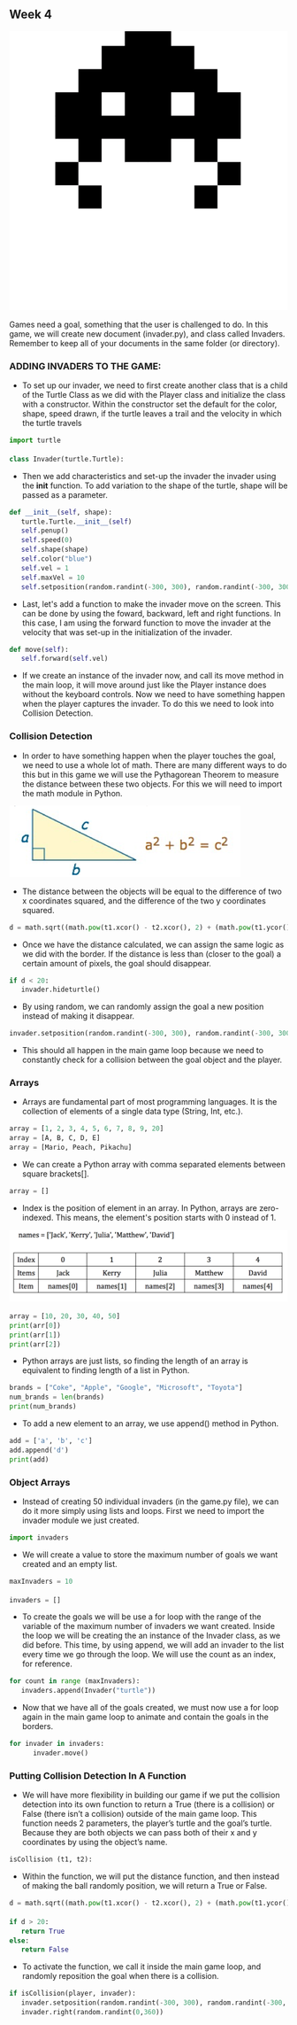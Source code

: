 ## Week 4

![invader](../imgs/invader.gif)

Games need a goal, something that the user is challenged to do. In this game, we will create new document (invader.py), and class called Invaders. Remember to keep all of your documents in the same folder (or directory).

### ADDING INVADERS TO THE GAME:
* To set up our invader, we need to first create another class that is a child of the Turtle Class as we did with the Player class and initialize the class with a constructor. Within the constructor set the default for the color, shape, speed drawn, if the turtle leaves a trail and the velocity in which the turtle travels

```python
import turtle

class Invader(turtle.Turtle):
```

* Then we add characteristics and set-up the invader the invader using the __init__ function. To add variation to the shape of the turtle, shape will be passed as a parameter.

```python
def __init__(self, shape):
   turtle.Turtle.__init__(self)
   self.penup()
   self.speed(0)
   self.shape(shape)
   self.color("blue")
   self.vel = 1
   self.maxVel = 10
   self.setposition(random.randint(-300, 300), random.randint(-300, 300))
```

* Last, let's add a function to make the invader move on the screen. This can be done by using the foward, backward, left and right functions. In this case, I am using the forward function to move the invader at the velocity that was set-up in the initialization of the invader.

```python
def move(self):
   self.forward(self.vel)
```

* If we create an instance of the invader now, and call its move method in the main loop, it will move around just like the Player instance does without the keyboard controls. Now we need to have something happen when the player captures the invader. To do this we need to look into Collision Detection.


### Collision Detection
*  In order to have something happen when the player touches the goal, we need to use a whole lot of math. There are many different ways to do this but in this game we will use the Pythagorean Theorem to measure the distance between these two objects. For this we will need to import the math module in Python.

![Pythagorean](../imgs/pyth.png)

*  The distance between the objects will be equal to the difference of two x coordinates squared, and the difference of the two y coordinates squared.

```python
d = math.sqrt((math.pow(t1.xcor() - t2.xcor(), 2) + (math.pow(t1.ycor() - t2.ycor(), 2))
```

*  Once we have the distance calculated, we can assign the same logic as we did with the border. If the distance is less than (closer to the goal) a certain amount of pixels, the goal should disappear.

```python
if d < 20:
   invader.hideturtle()
```

*  By using random, we can randomly assign the goal a new position instead of making it disappear.

```python
invader.setposition(random.randint(-300, 300), random.randint(-300, 300))
```
*  This should all happen in the main game loop because we need to constantly check for a collision between the goal object and the player.

### Arrays
* Arrays are fundamental part of most programming languages. It is the collection of elements of a single data type (String, Int, etc.).

```python
array = [1, 2, 3, 4, 5, 6, 7, 8, 9, 20]
array = [A, B, C, D, E]
array = [Mario, Peach, Pikachu]
```

* We can create a Python array with comma separated elements between square brackets[].

```python
array = []
```

* Index is the position of element in an array. In Python, arrays are zero-indexed. This means, the element's position starts with 0 instead of 1.

![index](../imgs/arrayIndex.png)


```python
array = [10, 20, 30, 40, 50]
print(arr[0])
print(arr[1])
print(arr[2])
```

* Python arrays are just lists, so finding the length of an array is equivalent to finding length of a list in Python.

```python
brands = ["Coke", "Apple", "Google", "Microsoft", "Toyota"]
num_brands = len(brands)
print(num_brands)
```

* To add a new element to an array, we use append() method in Python.
```python
add = ['a', 'b', 'c']
add.append('d')
print(add)
```


### Object Arrays
* Instead of creating 50 individual invaders (in the game.py file), we can do it more simply using lists and loops. First we need to import the invader module we just created.

```python
import invaders
```

* We will create a value to store the maximum number of goals we want created and an empty list.

```python
maxInvaders = 10

invaders = []
```

* To create the goals we will be use a for loop with the range of the variable of the maximum number of invaders we want created. Inside the loop we will be creating the an instance of the Invader class, as we did before. This time, by using append,  we will add an invader to the list every time we go through the loop. We will use the count as an index, for reference.

```python
for count in range (maxInvaders):
   invaders.append(Invader("turtle"))
```

*  Now that we have all of the goals created, we must now use a for loop again in the main game loop to animate and contain the goals in the borders.

```python
for invader in invaders:
      invader.move()
```

### Putting Collision Detection In A Function
*  We will have more flexibility in building our game if we put the collision detection into its own function to return a True (there is a collision) or False (there isn’t a collision) outside of the main game loop. This function needs 2 parameters, the player’s turtle and the goal’s turtle. Because they are both objects we can pass both of their x and y coordinates by using the object’s name.

```python
isCollision (t1, t2):
```

*  Within the function, we will put the distance function, and then instead of making the ball randomly position, we will return a True or False.

```python
d = math.sqrt((math.pow(t1.xcor() - t2.xcor(), 2) + (math.pow(t1.ycor() - t2.ycor(), 2))

if d > 20:
   return True
else:
   return False
```

*  To activate the function, we call it inside the main game loop, and randomly reposition the goal when there is a collision.

```python
if isCollision(player, invader):
   invader.setposition(random.randint(-300, 300), random.randint(-300, 300))
   invader.right(random.randint(0,360))
```





